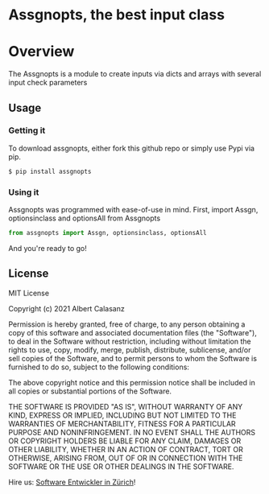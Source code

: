 # Assgnopts, the best input class

# Overview
The Assgnopts is a module to create inputs via dicts and arrays with several input check parameters


## Usage



###  Getting it

To download assgnopts, either fork this github repo or simply use Pypi via pip.
```sh
$ pip install assgnopts
```

### Using it

Assgnopts was programmed with ease-of-use in mind. First, import Assgn, optionsinclass and optionsAll from Assgnopts

```Python
from assgnopts import Assgn, optionsinclass, optionsAll
```

And you're ready to go!

License
----

MIT License

Copyright (c) 2021 Albert Calasanz

Permission is hereby granted, free of charge, to any person obtaining a copy
of this software and associated documentation files (the "Software"), to deal
in the Software without restriction, including without limitation the rights
to use, copy, modify, merge, publish, distribute, sublicense, and/or sell
copies of the Software, and to permit persons to whom the Software is
furnished to do so, subject to the following conditions:

The above copyright notice and this permission notice shall be included in all
copies or substantial portions of the Software.

THE SOFTWARE IS PROVIDED "AS IS", WITHOUT WARRANTY OF ANY KIND, EXPRESS OR
IMPLIED, INCLUDING BUT NOT LIMITED TO THE WARRANTIES OF MERCHANTABILITY,
FITNESS FOR A PARTICULAR PURPOSE AND NONINFRINGEMENT. IN NO EVENT SHALL THE
AUTHORS OR COPYRIGHT HOLDERS BE LIABLE FOR ANY CLAIM, DAMAGES OR OTHER
LIABILITY, WHETHER IN AN ACTION OF CONTRACT, TORT OR OTHERWISE, ARISING FROM,
OUT OF OR IN CONNECTION WITH THE SOFTWARE OR THE USE OR OTHER DEALINGS IN THE
SOFTWARE.


Hire us: [Software Entwickler in Zürich](https://polygon-software.ch)!